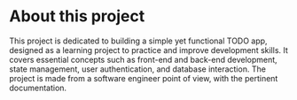# About this project
This project is dedicated to building a simple yet functional TODO app, designed as a learning project to practice and improve development skills. It covers essential concepts such as front-end and back-end development, state management, user authentication, and database interaction. The project is made from a software engineer point of view, with the pertinent documentation.
